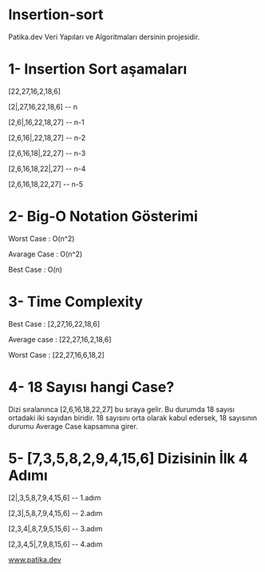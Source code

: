# Insertion-sort
Patika.dev Veri Yapıları ve Algoritmaları dersinin projesidir.

# 1- Insertion Sort aşamaları

[22,27,16,2,18,6]

[2|,27,16,22,18,6] -- n

[2,6|,16,22,18,27] -- n-1

[2,6,16|,22,18,27] -- n-2

[2,6,16,18|,22,27] -- n-3

[2,6,16,18,22|,27] -- n-4

[2,6,16,18,22,27] -- n-5
# 2- Big-O Notation Gösterimi
Worst Case : O(n^2)

Avarage Case : O(n^2)

Best Case : O(n)

# 3- Time Complexity
Best Case : [2,27,16,22,18,6]

Average case : [22,27,16,2,18,6]

Worst Case : [22,27,16,6,18,2]

# 4- 18 Sayısı hangi Case?
Dizi sıralanınca [2,6,16,18,22,27] bu sıraya gelir. Bu durumda 18 sayısı ortadaki iki sayıdan biridir. 18 sayısını orta olarak kabul edersek, 18 sayısının durumu Average Case kapsamına girer.

# 5- [7,3,5,8,2,9,4,15,6] Dizisinin İlk 4 Adımı

[2|,3,5,8,7,9,4,15,6] -- 1.adım

[2,3|,5,8,7,9,4,15,6] -- 2.adım

[2,3,4|,8,7,9,5,15,6] -- 3.adım

[2,3,4,5|,7,9,8,15,6] -- 4.adım


www.patika.dev
